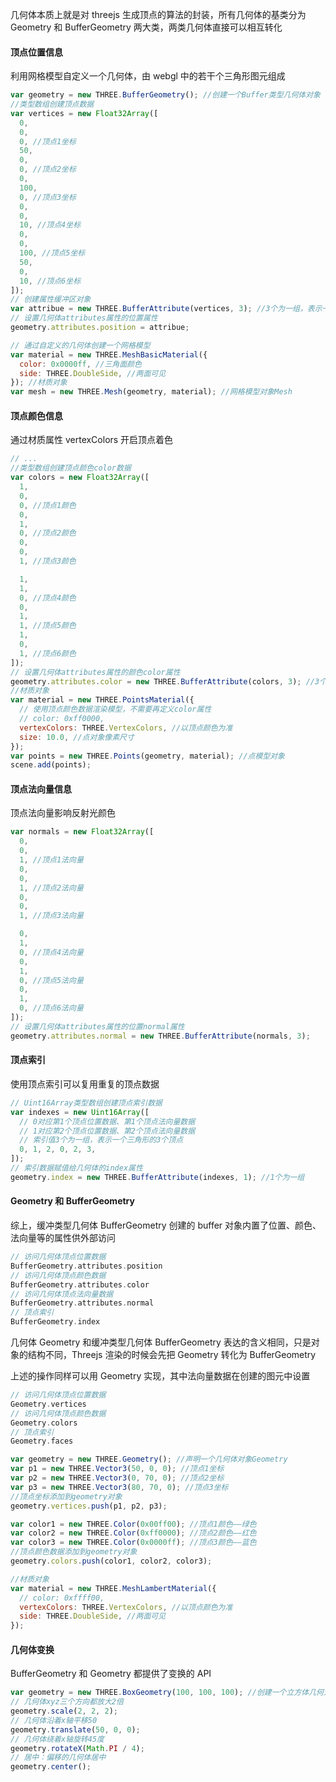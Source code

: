 几何体本质上就是对 threejs 生成顶点的算法的封装，所有几何体的基类分为 Geometry 和 BufferGeometry 两大类，两类几何体直接可以相互转化

#### 顶点位置信息

利用网格模型自定义一个几何体，由 webgl 中的若干个三角形图元组成

```js
var geometry = new THREE.BufferGeometry(); //创建一个Buffer类型几何体对象
//类型数组创建顶点数据
var vertices = new Float32Array([
  0,
  0,
  0, //顶点1坐标
  50,
  0,
  0, //顶点2坐标
  0,
  100,
  0, //顶点3坐标
  0,
  0,
  10, //顶点4坐标
  0,
  0,
  100, //顶点5坐标
  50,
  0,
  10, //顶点6坐标
]);
// 创建属性缓冲区对象
var attribue = new THREE.BufferAttribute(vertices, 3); //3个为一组，表示一个顶点的xyz坐标
// 设置几何体attributes属性的位置属性
geometry.attributes.position = attribue;

// 通过自定义的几何体创建一个网格模型
var material = new THREE.MeshBasicMaterial({
  color: 0x0000ff, //三角面颜色
  side: THREE.DoubleSide, //两面可见
}); //材质对象
var mesh = new THREE.Mesh(geometry, material); //网格模型对象Mesh
```

#### 顶点颜色信息

通过材质属性 vertexColors 开启顶点着色

```js
// ...
//类型数组创建顶点颜色color数据
var colors = new Float32Array([
  1,
  0,
  0, //顶点1颜色
  0,
  1,
  0, //顶点2颜色
  0,
  0,
  1, //顶点3颜色

  1,
  1,
  0, //顶点4颜色
  0,
  1,
  1, //顶点5颜色
  1,
  0,
  1, //顶点6颜色
]);
// 设置几何体attributes属性的颜色color属性
geometry.attributes.color = new THREE.BufferAttribute(colors, 3); //3个为一组,表示一个顶点的颜色数据RGB
//材质对象
var material = new THREE.PointsMaterial({
  // 使用顶点颜色数据渲染模型，不需要再定义color属性
  // color: 0xff0000,
  vertexColors: THREE.VertexColors, //以顶点颜色为准
  size: 10.0, //点对象像素尺寸
});
var points = new THREE.Points(geometry, material); //点模型对象
scene.add(points);
```

#### 顶点法向量信息

顶点法向量影响反射光颜色

```js
var normals = new Float32Array([
  0,
  0,
  1, //顶点1法向量
  0,
  0,
  1, //顶点2法向量
  0,
  0,
  1, //顶点3法向量

  0,
  1,
  0, //顶点4法向量
  0,
  1,
  0, //顶点5法向量
  0,
  1,
  0, //顶点6法向量
]);
// 设置几何体attributes属性的位置normal属性
geometry.attributes.normal = new THREE.BufferAttribute(normals, 3);
```

#### 顶点索引

使用顶点索引可以复用重复的顶点数据

```js
// Uint16Array类型数组创建顶点索引数据
var indexes = new Uint16Array([
  // 0对应第1个顶点位置数据、第1个顶点法向量数据
  // 1对应第2个顶点位置数据、第2个顶点法向量数据
  // 索引值3个为一组，表示一个三角形的3个顶点
  0, 1, 2, 0, 2, 3,
]);
// 索引数据赋值给几何体的index属性
geometry.index = new THREE.BufferAttribute(indexes, 1); //1个为一组
```

#### Geometry 和 BufferGeometry

综上，缓冲类型几何体 BufferGeometry 创建的 buffer 对象内置了位置、颜色、法向量等的属性供外部访问

```c
// 访问几何体顶点位置数据
BufferGeometry.attributes.position
// 访问几何体顶点颜色数据
BufferGeometry.attributes.color
// 访问几何体顶点法向量数据
BufferGeometry.attributes.normal
// 顶点索引
BufferGeometry.index
```

几何体 Geometry 和缓冲类型几何体 BufferGeometry 表达的含义相同，只是对象的结构不同，Threejs 渲染的时候会先把 Geometry 转化为 BufferGeometry

上述的操作同样可以用 Geometry 实现，其中法向量数据在创建的图元中设置

```c
// 访问几何体顶点位置数据
Geometry.vertices
// 访问几何体顶点颜色数据
Geometry.colors
// 顶点索引
Geometry.faces
```

```js
var geometry = new THREE.Geometry(); //声明一个几何体对象Geometry
var p1 = new THREE.Vector3(50, 0, 0); //顶点1坐标
var p2 = new THREE.Vector3(0, 70, 0); //顶点2坐标
var p3 = new THREE.Vector3(80, 70, 0); //顶点3坐标
//顶点坐标添加到geometry对象
geometry.vertices.push(p1, p2, p3);

var color1 = new THREE.Color(0x00ff00); //顶点1颜色——绿色
var color2 = new THREE.Color(0xff0000); //顶点2颜色——红色
var color3 = new THREE.Color(0x0000ff); //顶点3颜色——蓝色
//顶点颜色数据添加到geometry对象
geometry.colors.push(color1, color2, color3);

//材质对象
var material = new THREE.MeshLambertMaterial({
  // color: 0xffff00,
  vertexColors: THREE.VertexColors, //以顶点颜色为准
  side: THREE.DoubleSide, //两面可见
});
```

#### 几何体变换

BufferGeometry 和 Geometry 都提供了变换的 API

```js
var geometry = new THREE.BoxGeometry(100, 100, 100); //创建一个立方体几何对象Geometry
// 几何体xyz三个方向都放大2倍
geometry.scale(2, 2, 2);
// 几何体沿着x轴平移50
geometry.translate(50, 0, 0);
// 几何体绕着x轴旋转45度
geometry.rotateX(Math.PI / 4);
// 居中：偏移的几何体居中
geometry.center();
```
